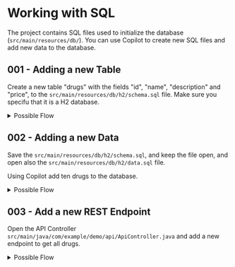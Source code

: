 # Working with SQL

The project contains SQL files used to initialize the database (`src/main/resources/db/`). You can use Copilot to create new SQL files and add new data to the database.


## 001 - Adding a new Table

Create a new table "drugs" with the fields "id", "name", "description" and "price", to the `src/main/resources/db/h2/schema.sql` file.
Make sure you specifu that it is a H2 database.

<details>
<summary>Possible Flow</summary>

You can use a simple comment and the code editor completion for example

```sql
# add a new table "drugs" with the fields "id", "name", "description" and "price" using h2 database
```

> Note: _remove the comment before saving the file_

You can also use the Copilot Inline Chat and ask the same question.

The table should look like this:

```sql
CREATE TABLE drugs (
  id          INTEGER GENERATED BY DEFAULT AS IDENTITY PRIMARY KEY,
  name        VARCHAR(255),
  description VARCHAR(255),
  price       DECIMAL(10,2)
);
```

</details>

## 002 - Adding a new Data

Save the `src/main/resources/db/h2/schema.sql`, and keep the file open, and open also the `src/main/resources/db/h2/data.sql` file.

Using Copilot add ten drugs to the database.

<details>
<summary>Possible Flow</summary>

1. Open the `src/main/resources/db/h2/data.sql` file
2. Open Copilot Chat and ask `@workspace add 10 drugs to the drugs table with fields id, name, description and price. use real life drug names`

The new data should look like this:

```sql
INSERT INTO drugs (id, name, description, price) VALUES (1, 'Aspirin', 'Pain reliever', 5.00);
INSERT INTO drugs (id, name, description, price) VALUES (2, 'Ibuprofen', 'Anti-inflammatory', 10.00);
INSERT INTO drugs (id, name, description, price) VALUES (3, 'Paracetamol', 'Pain reliever', 3.00);
INSERT INTO drugs (id, name, description, price) VALUES (4, 'Amoxicillin', 'Antibiotic', 15.00);
INSERT INTO drugs (id, name, description, price) VALUES (5, 'Ciprofloxacin', 'Antibiotic', 20.00);
INSERT INTO drugs (id, name, description, price) VALUES (6, 'Lisinopril', 'For high blood pressure', 25.00);
INSERT INTO drugs (id, name, description, price) VALUES (7, 'Simvastatin', 'For high cholesterol', 30.00);
INSERT INTO drugs (id, name, description, price) VALUES (8, 'Amlodipine', 'For high blood pressure', 35.00);
INSERT INTO drugs (id, name, description, price) VALUES (9, 'Metformin', 'For type 2 diabetes', 40.00);
INSERT INTO drugs (id, name, description, price) VALUES (10, 'Omeprazole', 'For acid reflux', 45.00);
```


</details>


## 003 - Add a new REST Endpoint

Open the API Controller `src/main/java/com/example/demo/api/ApiController.java` and add a new endpoint to get all drugs.

<details>
<summary>Possible Flow</summary>

1. Open the `src/main/java/com/example/demo/api/ApiController.java` file
2. Open Copilot Inline chat and ask `Add a new endpoit /drugs that return the content of the drugs table sorted by price and return a list of map`

We use a map since the Drug entity does not exist, you can use Copilot to create the Drug entity and use it instead of the map.

</detail>
